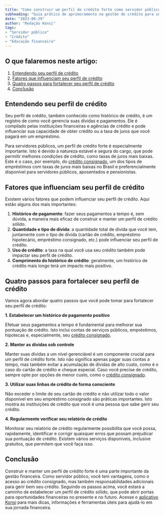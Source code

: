 ```yaml
---
title: "Como construir um perfil de crédito forte como servidor público"
subheading: "Guia prático de aprimoramento na gestão de crédito para servidores públicos"
date: "2023-06-29"
author: "Redação Konsi"
tags:
- "Servidor público"
- "Crédito"
- "Educação financeira"
---
```


## O que falaremos neste artigo:
1. [Entendendo seu perfil de crédito](#section1)
2. [Fatores que influenciam seu perfil de crédito](#section2)
3. [Quatro passos para fortalecer seu perfil de crédito](#section3)
4. [Conclusão](#section4)


<a id="section1"></a>
## Entendendo seu perfil de crédito

Seu perfil de crédito, também conhecido como histórico de crédito, é um registro de como você gerencia suas dívidas e pagamentos. Ele é compilado pelas instituições financeiras e agências de crédito e pode influenciar sua capacidade de obter crédito ou a taxa de juros que você pagará em um empréstimo. 

Para servidores públicos, um perfil de crédito forte é especialmente importante. Isto é devido à natureza estável e segura do cargo, que pode permitir melhores condições de crédito, como taxas de juros mais baixas. Este é o caso, por exemplo, do [crédito consignado](https://konsi.com.br/postagens/crdito-consignado-como-escolher-o-melhor-banco-e-evitar-problemas-futuros), um dos tipos de empréstimos com taxas de juros mais baixas no Brasil e preferencialmente disponível para servidores públicos, aposentados e pensionistas.

<a id="section2"></a>
## Fatores que influenciam seu perfil de crédito

Existem vários fatores que podem influenciar seu perfil de crédito. Aqui estão alguns dos mais importantes:

1. **Histórico de pagamento**: fazer seus pagamentos a tempo é, sem dúvida, a maneira mais eficaz de construir e manter um perfil de crédito sólido.
2. **Quantidade e tipo de dívida**: a quantidade total de dívida que você tem, juntamente com o tipo de dívida (cartão de crédito, empréstimo hipotecário, empréstimo consignado, etc.) pode influenciar seu perfil de crédito.
3. **Uso de crédito**: a taxa na qual você usa seu crédito também pode impactar seu perfil de crédito.
4. **Comprimento do histórico de crédito**: geralmente, um histórico de crédito mais longo terá um impacto mais positivo.

<a id="section3"></a>
## Quatro passos para fortalecer seu perfil de crédito 

Vamos agora abordar quatro passos que você pode tomar para fortalecer seu perfil de crédito:

**1. Estabelecer um histórico de pagamento positivo**

Efetuar seus pagamentos a tempo é fundamental para melhorar sua pontuação de crédito. Isto inclui contas de serviços públicos, empréstimos, hipotecas e, especialmente, seu [crédito consignado](https://konsi.com.br/postagens/crdito-consignado-vantagens-e-desvantagens).

**2. Manter as dívidas sob controle**

Manter suas dívidas a um nível gerenciável é um componente crucial para um perfil de crédito forte. Isto não significa apenas pagar suas contas a tempo, mas também evitar a acumulação de dívidas de alto custo, como é o caso do cartão de crédito e cheque especial. Caso você precise de crédito, sempre opte por opções de menor custo, como o [crédito consignado](https://konsi.com.br/postagens/7-dicas-para-conseguir-a-menor-taxa-de-juros-no-consignado).

**3. Utilizar suas linhas de crédito de forma consciente**

Não exceder o limite de seu cartão de crédito e não utilizar todo o valor disponível em seu empréstimo consignado são práticas importantes. Isto mostra às instituições de crédito que você é uma pessoa que sabe gerir seu crédito.

**4. Regularmente verificar seu relatório de crédito**

Monitorar seu relatório de crédito regularmente possibilita que você possa, rapidamente, identificar e corrigir quaisquer erros que possam prejudicar sua pontuação de crédito. Existem vários serviços disponíveis, inclusive gratuitos, que permitem que você faça isso.

<a id='section4'></a>
## Conclusão

Construir e manter um perfil de crédito forte é uma parte importante da gestão financeira. Como servidor público, você tem vantagens, como o acesso ao crédito consignado, mas também responsabilidades adicionais para gerir bem seu crédito. Seguindo os passos acima, você estará a caminho de estabelecer um perfil de crédito sólido, que pode abrir portas para oportunidades financeiras no presente e no futuro. Acesse o [aplicativo Konsi](https://konsi.com.br/app) para mais dicas, informações e ferramentas úteis para ajudá-lo em sua jornada financeira.